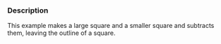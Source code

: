 ### Description

This example makes a large square and a smaller square and subtracts them, leaving the outline of a square.
